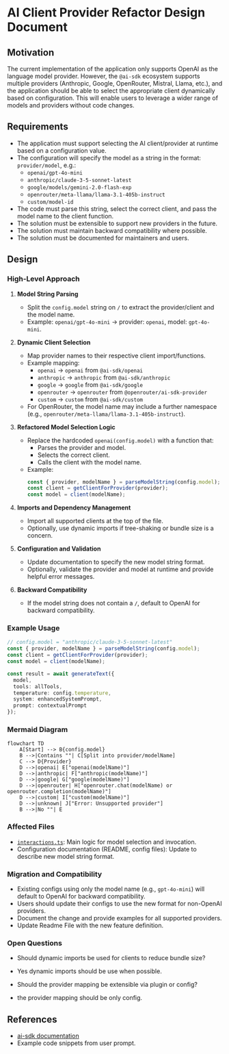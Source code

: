 # AI Client Provider Refactor Design Document

## Motivation

The current implementation of the application only supports OpenAI as the language model provider. However, the `@ai-sdk` ecosystem supports multiple providers (Anthropic, Google, OpenRouter, Mistral, Llama, etc.), and the application should be able to select the appropriate client dynamically based on configuration. This will enable users to leverage a wider range of models and providers without code changes.

## Requirements

- The application must support selecting the AI client/provider at runtime based on a configuration value.
- The configuration will specify the model as a string in the format: `provider/model`, e.g.:
  - `openai/gpt-4o-mini`
  - `anthropic/claude-3-5-sonnet-latest`
  - `google/models/gemini-2.0-flash-exp`
  - `openrouter/meta-llama/llama-3.1-405b-instruct`
  - `custom/model-id`
- The code must parse this string, select the correct client, and pass the model name to the client function.
- The solution must be extensible to support new providers in the future.
- The solution must maintain backward compatibility where possible.
- The solution must be documented for maintainers and users.

## Design

### High-Level Approach

1. **Model String Parsing**  
   - Split the `config.model` string on `/` to extract the provider/client and the model name.
   - Example: `openai/gpt-4o-mini` → provider: `openai`, model: `gpt-4o-mini`.

2. **Dynamic Client Selection**  
   - Map provider names to their respective client import/functions.
   - Example mapping:
     - `openai` → `openai` from `@ai-sdk/openai`
     - `anthropic` → `anthropic` from `@ai-sdk/anthropic`
     - `google` → `google` from `@ai-sdk/google`
     - `openrouter` → `openrouter` from `@openrouter/ai-sdk-provider`
     - `custom` → `custom` from `@ai-sdk/custom`
   - For OpenRouter, the model name may include a further namespace (e.g., `openrouter/meta-llama/llama-3.1-405b-instruct`).

3. **Refactored Model Selection Logic**  
   - Replace the hardcoded `openai(config.model)` with a function that:
     - Parses the provider and model.
     - Selects the correct client.
     - Calls the client with the model name.
   - Example:
     ```ts
     const { provider, modelName } = parseModelString(config.model);
     const client = getClientForProvider(provider);
     const model = client(modelName);
     ```

4. **Imports and Dependency Management**  
   - Import all supported clients at the top of the file.
   - Optionally, use dynamic imports if tree-shaking or bundle size is a concern.

5. **Configuration and Validation**  
   - Update documentation to specify the new model string format.
   - Optionally, validate the provider and model at runtime and provide helpful error messages.

6. **Backward Compatibility**  
   - If the model string does not contain a `/`, default to OpenAI for backward compatibility.

### Example Usage

```ts
// config.model = "anthropic/claude-3-5-sonnet-latest"
const { provider, modelName } = parseModelString(config.model);
const client = getClientForProvider(provider);
const model = client(modelName);

const result = await generateText({
  model,
  tools: allTools,
  temperature: config.temperature,
  system: enhancedSystemPrompt,
  prompt: contextualPrompt
});
```

### Mermaid Diagram

```mermaid
flowchart TD
    A[Start] --> B{config.model}
    B -->|Contains ""| C[Split into provider/modelName]
    C --> D{Provider}
    D -->|openai| E["openai(modelName)"]
    D -->|anthropic| F["anthropic(modelName)"]
    D -->|google| G["google(modelName)"]
    D -->|openrouter| H["openrouter.chat(modelName) or openrouter.completion(modelName)"]
    D -->|custom| I["custom(modelName)"]
    D -->|unknown| J["Error: Unsupported provider"]
    B -->|No ""| E
```

### Affected Files

- [`interactions.ts`](interactions.ts): Main logic for model selection and invocation.
- Configuration documentation (README, config files): Update to describe new model string format.

### Migration and Compatibility

- Existing configs using only the model name (e.g., `gpt-4o-mini`) will default to OpenAI for backward compatibility.
- Users should update their configs to use the new format for non-OpenAI providers.
- Document the change and provide examples for all supported providers.
- Update Readme File with the new feature definition.

### Open Questions

- Should dynamic imports be used for clients to reduce bundle size? 
* Yes dynamic imports should be use when possible.
- Should the provider mapping be extensible via plugin or config?
 * the provider mapping should be only config.

## References

- [ai-sdk documentation](https://ai-sdk.dev/docs/introduction)
- Example code snippets from user prompt.